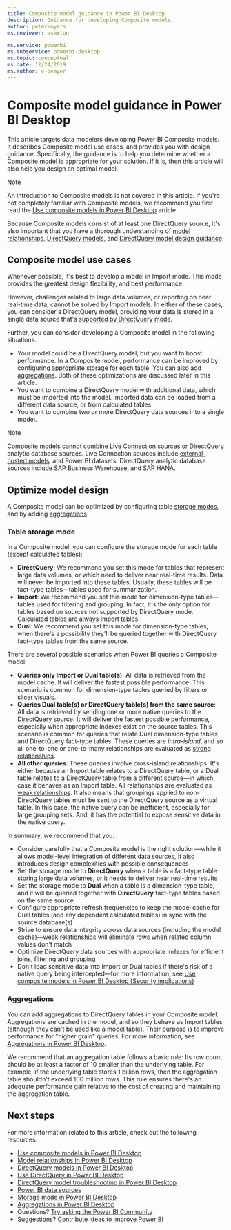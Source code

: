 ```yaml
---
title: Composite model guidance in Power BI Desktop
description: Guidance for developing Composite models.
author: peter-myers
ms.reviewer: asaxton

ms.service: powerbi
ms.subservice: powerbi-desktop
ms.topic: conceptual
ms.date: 12/24/2019
ms.author: v-pemyer
---
```


# Composite model guidance in Power BI Desktop

This article targets data modelers developing Power BI Composite models. It describes Composite model use cases, and provides you with design guidance. Specifically, the guidance is to help you determine whether a Composite model is appropriate for your solution. If it is, then this article will also help you design an optimal model.

> [!NOTE]
> An introduction to Composite models is not covered in this article. If you're not completely familiar with Composite models, we recommend you first read the [Use composite models in Power BI Desktop](../desktop-composite-models.md) article.
>
> Because Composite models consist of at least one DirectQuery source, it's also important that you have a thorough understanding of [model relationships](../desktop-relationships-understand.md), [DirectQuery models](../desktop-directquery-about.md), and [DirectQuery model design guidance](directquery-model-guidance.md).

## Composite model use cases

Whenever possible, it's best to develop a model in Import mode. This mode provides the greatest design flexibility, and best performance.

However, challenges related to large data volumes, or reporting on near real-time data, cannot be solved by Import models. In either of these cases, you can consider a DirectQuery model, providing your data is stored in a single data source that's [supported by DirectQuery mode](../power-bi-data-sources.md).

Further, you can consider developing a Composite model in the following situations.

- Your model could be a DirectQuery model, but you want to boost performance. In a Composite model, performance can be improved by configuring appropriate storage for each table. You can also add [aggregations](../desktop-aggregations.md). Both of these optimizations are discussed later in this article.
- You want to combine a DirectQuery model with additional data, which must be imported into the model. Imported data can be loaded from a different data source, or from calculated tables.
- You want to combine two or more DirectQuery data sources into a single model.

> [!NOTE]
> Composite models cannot combine Live Connection sources or DirectQuery analytic database sources. Live Connection sources include [external-hosted models](../service-datasets-understand.md#external-hosted-models), and Power BI datasets. DirectQuery analytic database sources include SAP Business Warehouse, and SAP HANA.

## Optimize model design

A Composite model can be optimized by configuring table [storage modes](../desktop-storage-mode.md), and by adding [aggregations](../desktop-aggregations.md).

### Table storage mode

In a Composite model, you can configure the storage mode for each table (except calculated tables):

- **DirectQuery**: We recommend you set this mode for tables that represent large data volumes, or which need to deliver near real-time results. Data will never be imported into these tables. Usually, these tables will be fact-type tables—tables used for summarization.
- **Import**: We recommend you set this mode for dimension-type tables—tables used for filtering and grouping. In fact, it's the only option for tables based on sources not supported by DirectQuery mode. Calculated tables are always Import tables.
- **Dual**: We recommend you set this mode for dimension-type tables, when there's a possibility they'll be queried together with DirectQuery fact-type tables from the same source.

There are several possible scenarios when Power BI queries a Composite model:

- **Queries only Import or Dual table(s)**: All data is retrieved from the model cache. It will deliver the fastest possible performance. This scenario is common for dimension-type tables queried by filters or slicer visuals.
- **Queries Dual table(s) or DirectQuery table(s) from the same source**: All data is retrieved by sending one or more native queries to the DirectQuery source. It will deliver the fastest possible performance, especially when appropriate indexes exist on the source tables. This scenario is common for queries that relate Dual dimension-type tables and DirectQuery fact-type tables. These queries are _intra-island_, and so all one-to-one or one-to-many relationships are evaluated as [strong relationships](../desktop-relationships-understand.md#strong-relationships).
- **All other queries**: These queries involve cross-island relationships. It's either because an Import table relates to a DirectQuery table, or a Dual table relates to a DirectQuery table from a different source—in which case it behaves as an Import table. All relationships are evaluated as [weak relationships](../desktop-relationships-understand.md#weak-relationships). It also means that groupings applied to non-DirectQuery tables must be sent to the DirectQuery source as a virtual table. In this case, the native query can be inefficient, especially for large grouping sets. And, it has the potential to expose sensitive data in the native query.

In summary, we recommend that you:

- Consider carefully that a Composite model is the right solution—while it allows model-level integration of different data sources, it also introduces design complexities with possible consequences
- Set the storage mode to **DirectQuery** when a table is a fact-type table storing large data volumes, or it needs to deliver near real-time results
- Set the storage mode to **Dual** when a table is a dimension-type table, and it will be queried together with **DirectQuery** fact-type tables based on the same source
- Configure appropriate refresh frequencies to keep the model cache for Dual tables (and any dependent calculated tables) in sync with the source database(s)
- Strive to ensure data integrity across data sources (including the model cache)—weak relationships will eliminate rows when related column values don't match
- Optimize DirectQuery data sources with appropriate indexes for efficient joins, filtering and grouping
- Don't load sensitive data into Import or Dual tables if there's risk of a native query being intercepted—for more information, see [Use composite models in Power BI Desktop (Security implications)](../desktop-composite-models.md#security-implications)

### Aggregations

You can add aggregations to DirectQuery tables in your Composite model. Aggregations are cached in the model, and so they behave as Import tables (although they can't be used like a model table). Their purpose is to improve performance for "higher grain" queries. For more information, see [Aggregations in Power BI Desktop](../desktop-aggregations.md).

We recommend that an aggregation table follows a basic rule: Its row count should be at least a factor of 10 smaller than the underlying table. For example, if the underlying table stores 1 billion rows, then the aggregation table shouldn't exceed 100 million rows. This rule ensures there's an adequate performance gain relative to the cost of creating and maintaining the aggregation table.

## Next steps

For more information related to this article, check out the following resources:

- [Use composite models in Power BI Desktop](../desktop-composite-models.md)
- [Model relationships in Power BI Desktop](../desktop-relationships-understand.md)
- [DirectQuery models in Power BI Desktop](../desktop-directquery-about.md)
- [Use DirectQuery in Power BI Desktop](../desktop-use-directquery.md)
- [DirectQuery model troubleshooting in Power BI Desktop](../desktop-directquery-troubleshoot.md)
- [Power BI data sources](../power-bi-data-sources.md)
- [Storage mode in Power BI Desktop](../desktop-storage-mode.md)
- [Aggregations in Power BI Desktop](../desktop-aggregations.md)
- Questions? [Try asking the Power BI Community](https://community.powerbi.com/)
- Suggestions? [Contribute ideas to improve Power BI](https://ideas.powerbi.com)
